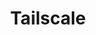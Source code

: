 ---
description: Tailscale is a Zero config VPN. It installs on any device in minutes,
  manages firewall rules for you, and works from anywhere. Get 3 users and 100 devices
  for free.
link: http://tailscale.com/selfhosted
shortname: tailscale.com-oh
title: Tailscale
---